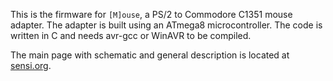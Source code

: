 This is the firmware for `[M]ouse`, a PS/2 to Commodore C1351 mouse adapter. The adapter is built using an ATmega8 microcontroller. The code is written in C and needs avr-gcc or WinAVR to be compiled.

The main page with schematic and general description is located at [sensi.org](http://sensi.org/~svo/%5Bm%5Douse/).